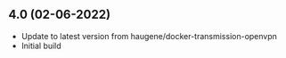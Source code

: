 
## 4.0 (02-06-2022)
- Update to latest version from haugene/docker-transmission-openvpn
- Initial build
